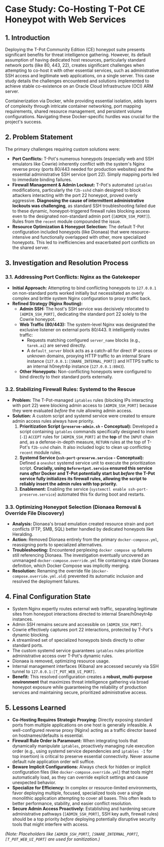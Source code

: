 # Case Study: Co-Hosting T-Pot CE Honeypot with Web Services

## 1. Introduction

Deploying the T-Pot Community Edition (CE) honeypot suite presents significant benefits for threat intelligence gathering. However, its default assumption of having dedicated host resources, particularly standard network ports (like 80, 443, 22), creates significant challenges when attempting to co-host it with other essential services, such as administrative SSH access and legitimate web applications, on a single server. This case study details the challenges encountered and solutions implemented to achieve stable co-existence on an Oracle Cloud Infrastructure (OCI) ARM server.

Containerization via Docker, while providing essential isolation, adds layers of complexity through intricate container networking, port mapping requirements, shared resource management, and persistent volume configurations. Navigating these Docker-specific hurdles was crucial for the project's success.

## 2. Problem Statement

The primary challenges requiring custom solutions were:

*   **Port Conflicts:** T-Pot's numerous honeypots (especially web and SSH emulators like Cowrie) inherently conflict with the system's Nginx reverse proxy (ports 80/443 needed for production websites) and the essential administrative SSH service (port 22). Simply mapping ports led to immediate binding failures.
*   **Firewall Management & Admin Lockout:** T-Pot's automated `iptables` modifications, particularly the `f2b-sshd` chain designed to block attackers interacting with the port 22 honeypot, proved overly aggressive. **Diagnosing the cause of intermittent administrative lockouts was challenging**, as standard SSH troubleshooting failed due to these dynamic, honeypot-triggered firewall rules blocking access even to the designated non-standard admin port (`[ADMIN_SSH_PORT]`). Rules from the `recent` module compounded the issue.
*   **Resource Optimization & Honeypot Selection:** The default T-Pot configuration included honeypots (like Dionaea) that were resource-intensive and functionally overlapped with other, more specialized honeypots. This led to inefficiencies and exacerbated port conflicts on the shared server.

## 3. Investigation and Resolution Process

### 3.1. Addressing Port Conflicts: Nginx as the Gatekeeper

*   **Initial Approach:** Attempting to bind conflicting honeypots to `127.0.0.1` on non-standard ports worked initially but necessitated an overly complex and brittle system Nginx configuration to proxy traffic back.
*   **Refined Strategy (Nginx Routing):**
    *   **Admin SSH:** The host's SSH service was decisively relocated to `[ADMIN_SSH_PORT]`, dedicating the standard port 22 solely to the Cowrie honeypot.
    *   **Web Traffic (80/443):** The system-level Nginx was designated the exclusive listener on external ports 80/443. It intelligently routes traffic:
        *   Requests matching configured `server_name` blocks (e.g., `tarek.ai`) are served directly.
        *   A `default_server` block acts as a catch-all for direct IP access or unknown domains, proxying HTTP traffic to an internal Snare instance (`127.0.0.1:[SNARE_INTERNAL_PORT]`) and HTTPS traffic to an internal h0neytr4p instance (`127.0.0.1:8043`).
    *   **Other Honeypots:** Non-conflicting honeypots were configured to bind directly to their standard ports externally.

### 3.2. Stabilizing Firewall Rules: Systemd to the Rescue

*   **Problem:** The T-Pot-managed `iptables` rules (blocking IPs interacting with port 22) were blocking admin access to `[ADMIN_SSH_PORT]` because they were evaluated *before* the rule allowing admin access.
*   **Solution:** A custom script and systemd service were created to ensure admin access rules always have priority.
    1.  **Prioritization Script (`preserve-admin.sh` - Conceptual):** Developed a script containing `iptables` commands specifically designed to insert (`-I`) `ACCEPT` rules for `[ADMIN_SSH_PORT]` at the **top** of the `INPUT` chain and, as a defense-in-depth measure, `RETURN` rules at the top of T-Pot's `f2b-sshd` chain. It also included logic to clean up conflicting `recent` module rules.
    2.  **Systemd Service (`ssh-port-preserve.service` - Conceptual):** Defined a `oneshot` systemd service unit to execute the prioritization script. **Crucially, using `Before=tpot.service` ensured this service runs *after* Docker and T-Pot potentially start but *before* the T-Pot service fully initializes its firewall rules, allowing the script to reliably insert the admin rules with top priority.**
    3.  **Enablement:** Enabling the service (`systemctl enable ssh-port-preserve.service`) automated this fix during boot and restarts.

### 3.3. Optimizing Honeypot Selection (Dionaea Removal & Override File Discovery)

*   **Analysis:** Dionaea's broad emulation created resource strain and port conflicts (FTP, SMB, SQL) better handled by dedicated honeypots like Heralding.
*   **Action:** Removed Dionaea entirely from the primary `docker-compose.yml`, reassigning ports to specialized alternatives.
*   **Troubleshooting:** Encountered perplexing `docker compose up` failures still referencing Dionaea. The investigation eventually uncovered an unmanaged `docker-compose.override.yml` file containing a stale Dionaea definition, which Docker Compose was implicitly merging.
*   **Resolution:** Renaming the override file (`docker-compose.override.yml.old`) prevented its automatic inclusion and resolved the deployment failures.

## 4. Final Configuration State

*   System Nginx expertly routes external web traffic, separating legitimate sites from honeypot interactions directed to internal Snare/h0neytr4p instances.
*   Admin SSH remains secure and accessible on `[ADMIN_SSH_PORT]`.
*   Cowrie effectively captures port 22 interactions, protected by T-Pot's dynamic blocking.
*   A streamlined set of specialized honeypots binds directly to other standard ports.
*   The custom systemd service guarantees `iptables` rules prioritize administrative access over T-Pot's dynamic rules.
*   Dionaea is removed, optimizing resource usage.
*   Internal management interfaces (Kibana) are accessed securely via SSH tunnel to `127.0.0.1:[T_POT_WEB_UI_PORT]`.
*   **Benefit:** This resolved configuration creates a **robust, multi-purpose environment** that maximizes threat intelligence gathering via broad honeypot exposure while guaranteeing the reliability of production services and maintaining secure, prioritized administrative access.

## 5. Lessons Learned

*   **Co-Hosting Requires Strategic Proxying:** Directly exposing standard ports from multiple applications on one host is generally infeasible. A well-configured reverse proxy (Nginx) acting as a traffic director based on hostnames/defaults is essential.
*   **Firewall Rule Order is Paramount:** When integrating tools that dynamically manipulate `iptables`, proactively managing rule execution order (e.g., using systemd service dependencies and `iptables -I` for top insertion) is critical to preserve essential connectivity. Never assume default rule application order will suffice.
*   **Beware Implicit Configurations:** Always check for hidden or implicit configuration files (like `docker-compose.override.yml`) that tools might automatically load, as they can override explicit settings and cause unexpected behavior.
*   **Specialize for Efficiency:** In complex or resource-limited environments, favor deploying multiple, focused, specialized tools over a single monolithic application attempting to cover all bases. This often leads to better performance, stability, and easier conflict resolution.
*   **Secure Admin Access Proactively:** Establishing and hardening secure administrative pathways (`[ADMIN_SSH_PORT]`, SSH key auth, firewall rules) should be a top priority *before* deploying potentially disruptive security tools that might interfere with access.

*(Note: Placeholders like `[ADMIN_SSH_PORT]`, `[SNARE_INTERNAL_PORT]`, `[T_POT_WEB_UI_PORT]` are used for sanitization.)*